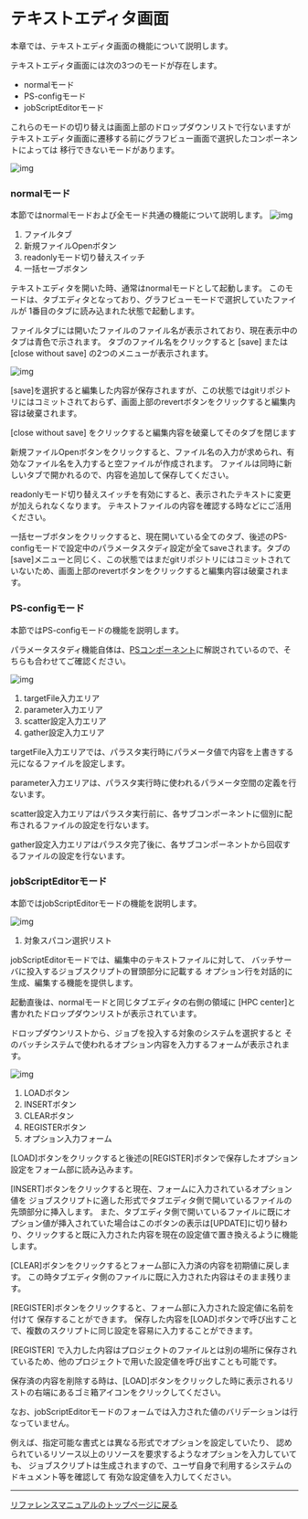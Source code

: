 # テキストエディタ画面
本章では、テキストエディタ画面の機能について説明します。

テキストエディタ画面には次の3つのモードが存在します。
- normalモード
- PS-configモード
- jobScriptEditorモード

これらのモードの切り替えは画面上部のドロップダウンリストで行ないますが
テキストエディタ画面に遷移する前にグラフビュー画面で選択したコンポーネントによっては
移行できないモードがあります。

![img](./img/editor_mode.png "editor_mode")

### normalモード
本節ではnormalモードおよび全モード共通の機能について説明します。
![img](./img/editor_normal.png "editor_normal")

1. ファイルタブ
2. 新規ファイルOpenボタン
3. readonlyモード切り替えスイッチ
4. 一括セーブボタン

テキストエディタを開いた時、通常はnormalモードとして起動します。
このモードは、タブエディタとなっており、グラフビューモードで選択していたファイルが
1番目のタブに読み込まれた状態で起動します。

ファイルタブには開いたファイルのファイル名が表示されており、現在表示中のタブは青色で示されます。
タブのファイル名をクリックすると [save] または [close without save] の2つのメニューが表示されます。

![img](./img/editor_tab_menu.png "editor_tab_menu")

[save]を選択すると編集した内容が保存されますが、この状態ではgitリポジトリにはコミットされておらず、画面上部のrevertボタンをクリックすると編集内容は破棄されます。

[close without save] をクリックすると編集内容を破棄してそのタブを閉じます

新規ファイルOpenボタンをクリックすると、ファイル名の入力が求められ、有効なファイル名を入力すると空ファイルが作成されます。
ファイルは同時に新しいタブで開かれるので、内容を追加して保存してください。

readonlyモード切り替えスイッチを有効にすると、表示されたテキストに変更が加えられなくなります。
テキストファイルの内容を確認する時などにご活用ください。

一括セーブボタンをクリックすると、現在開いている全てのタブ、後述のPS-configモードで設定中のパラメータスタディ設定が全てsaveされます。タブの[save]メニューと同じく、この状態ではまだgitリポジトリにはコミットされていないため、画面上部のrevertボタンをクリックすると編集内容は破棄されます。

### PS-configモード
本節ではPS-configモードの機能を説明します。

パラメータスタディ機能自体は、[PSコンポーネント]( ../4_component/08_ParameterStudy.md)に解説されているので、そちらも合わせてご確認ください。

![img](./img/editor_ps_config.png "editor_ps_config")

1. targetFile入力エリア
2. parameter入力エリア
3. scatter設定入力エリア
4. gather設定入力エリア

targetFile入力エリアでは、パラスタ実行時にパラメータ値で内容を上書きする元になるファイルを設定します。

parameter入力エリアは、パラスタ実行時に使われるパラメータ空間の定義を行ないます。

scatter設定入力エリアはパラスタ実行前に、各サブコンポーネントに個別に配布されるファイルの設定を行ないます。

gather設定入力エリアはパラスタ完了後に、各サブコンポーネントから回収するファイルの設定を行ないます。

### jobScriptEditorモード
本節ではjobScriptEditorモードの機能を説明します。

![img](./img/editor_jobscript_editor.png "editor_jobscript_editor")

1. 対象スパコン選択リスト

jobScriptEditorモードでは、編集中のテキストファイルに対して、
バッチサーバに投入するジョブスクリプトの冒頭部分に記載する
オプション行を対話的に生成、編集する機能を提供します。

起動直後は、normalモードと同じタブエディタの右側の領域に
[HPC center]と書かれたドロップダウンリストが表示されています。

ドロップダウンリストから、ジョブを投入する対象のシステムを選択すると
そのバッチシステムで使われるオプション内容を入力するフォームが表示されます。

![img](./img/editor_jobscript_editor_fugaku.png "editor_jobscript_editor_fugaku")

1. LOADボタン
2. INSERTボタン
3. CLEARボタン
4. REGISTERボタン
5. オプション入力フォーム

[LOAD]ボタンをクリックすると後述の[REGISTER]ボタンで保存したオプション設定をフォーム部に読み込みます。

[INSERT]ボタンをクリックすると現在、フォームに入力されているオプション値を
ジョブスクリプトに適した形式でタブエディタ側で開いているファイルの先頭部分に挿入します。
また、タブエディタ側で開いているファイルに既にオプション値が挿入されていた場合はこのボタンの表示は[UPDATE]に切り替わり、クリックすると既に入力された内容を現在の設定値で置き換えるように機能します。

[CLEAR]ボタンをクリックするとフォーム部に入力済の内容を初期値に戻します。
この時タブエディタ側のファイルに既に入力された内容はそのまま残ります。

[REGISTER]ボタンをクリックすると、フォーム部に入力された設定値に名前を付けて
保存することができます。
保存した内容を[LOAD]ボタンで呼び出すことで、複数のスクリプトに同じ設定を容易に入力することができます。

[REGISTER] で入力した内容はプロジェクトのファイルとは別の場所に保存されているため、他のプロジェクトで用いた設定値を呼び出すことも可能です。

保存済の内容を削除する時は、[LOAD]ボタンをクリックした時に表示されるリストの右端にあるゴミ箱アイコンをクリックしてください。

なお、jobScriptEditorモードのフォームでは入力された値のバリデーションは行なっていません。

例えば、指定可能な書式とは異なる形式でオプションを設定していたり、
認められているリソース以上のリソースを要求するようなオプションを入力していても、
ジョブスクリプトは生成されますので、ユーザ自身で利用するシステムのドキュメント等を確認して
有効な設定値を入力してください。


--------
[リファレンスマニュアルのトップページに戻る](../index.md)
